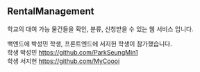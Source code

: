 ## RentalManagement

학교의 대여 가능 물건들을 확인, 분류, 신청받을 수 있는 웹 서비스 입니다.

백엔드에 박성민 학생, 프론트엔드에 서지헌 학생이 참가했습니다.  
학생 박성민 https://github.com/ParkSeungMin1  
학생 서지헌 https://github.com/MyCoooi
